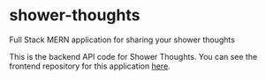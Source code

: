 # shower-thoughts
Full Stack MERN application for sharing your shower thoughts

This is the backend API code for Shower Thoughts. You can see the frontend repository for this application [here](https://github.com/johndwatt/shower-thoughts-frontend).